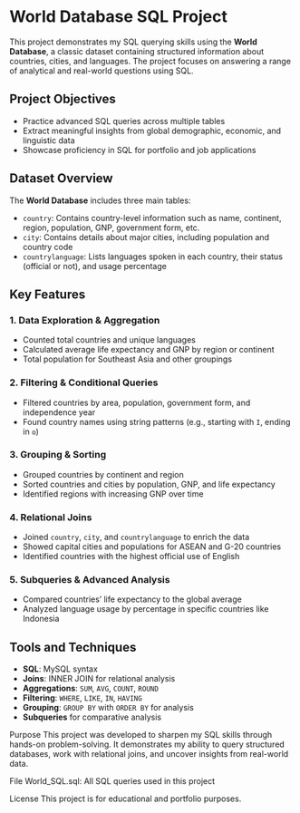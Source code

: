 # World Database SQL Project

This project demonstrates my SQL querying skills using the **World Database**, a classic dataset containing structured information about countries, cities, and languages. The project focuses on answering a range of analytical and real-world questions using SQL.

## Project Objectives

- Practice advanced SQL queries across multiple tables
- Extract meaningful insights from global demographic, economic, and linguistic data
- Showcase proficiency in SQL for portfolio and job applications

## Dataset Overview

The **World Database** includes three main tables:

- `country`: Contains country-level information such as name, continent, region, population, GNP, government form, etc.
- `city`: Contains details about major cities, including population and country code
- `countrylanguage`: Lists languages spoken in each country, their status (official or not), and usage percentage

## Key Features

### 1. Data Exploration & Aggregation
- Counted total countries and unique languages
- Calculated average life expectancy and GNP by region or continent
- Total population for Southeast Asia and other groupings

### 2. Filtering & Conditional Queries
- Filtered countries by area, population, government form, and independence year
- Found country names using string patterns (e.g., starting with `I`, ending in `o`)

### 3. Grouping & Sorting
- Grouped countries by continent and region
- Sorted countries and cities by population, GNP, and life expectancy
- Identified regions with increasing GNP over time

### 4. Relational Joins
- Joined `country`, `city`, and `countrylanguage` to enrich the data
- Showed capital cities and populations for ASEAN and G-20 countries
- Identified countries with the highest official use of English

### 5. Subqueries & Advanced Analysis
- Compared countries’ life expectancy to the global average
- Analyzed language usage by percentage in specific countries like Indonesia

## Tools and Techniques

- **SQL**: MySQL syntax
- **Joins**: INNER JOIN for relational analysis
- **Aggregations**: `SUM`, `AVG`, `COUNT`, `ROUND`
- **Filtering**: `WHERE`, `LIKE`, `IN`, `HAVING`
- **Grouping**: `GROUP BY` with `ORDER BY` for analysis
- **Subqueries** for comparative analysis

Purpose
This project was developed to sharpen my SQL skills through hands-on problem-solving. It demonstrates my ability to query structured databases, work with relational joins, and uncover insights from real-world data.

File
World_SQL.sql: All SQL queries used in this project

License
This project is for educational and portfolio purposes.
